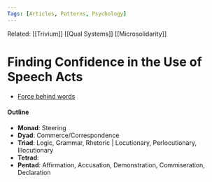 ```yaml
---
Tags: [Articles, Patterns, Psychology]
---
```

Related: [[Trivium]] [[Qual Systems]] [[Microsolidarity]]

# Finding Confidence in the Use of Speech Acts
- [Force behind words](https://media.neliti.com/media/publications/60843-EN-speech-acts-force-behind-words.pdf)

#### Outline
- **Monad**: Steering
- **Dyad**: Commerce/Correspondence
- **Triad**: Logic, Grammar, Rhetoric | Locutionary, Perlocutionary, Illocutionary
- **Tetrad**:
- **Pentad**: Affirmation, Accusation, Demonstration, Commiseration, Declaration